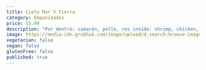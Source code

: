 ```yaml
---
title: Cielo Mar Y Tierra
category: Empanizados
price: 15.99
description: "Por dentro: camarón, pollo, res inside: shrimp, chicken, steak."
image: https://media-cdn.grubhub.com/image/upload/d_search:browse-images:default.jpg/w_115,q_auto:low,fl_lossy,dpr_2.0,c_fill,f_auto,h_115/yqf6xjkods90cqcwxai6
vegetarian: false
vegan: false
glutenFree: false
published: true
---
```

